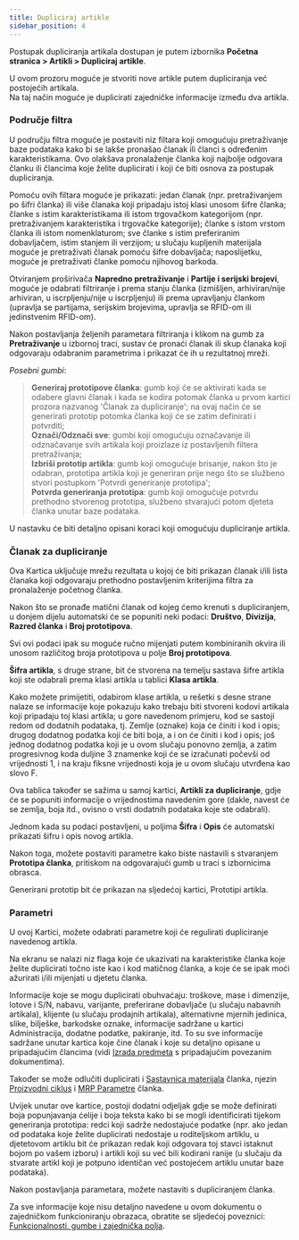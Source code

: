 ```yaml
---
title: Dupliciraj artikle
sidebar_position: 4
---
```


Postupak dupliciranja artikala dostupan je putem izbornika **Početna stranica > Artikli > Dupliciraj artikle**.

U ovom prozoru moguće je stvoriti nove artikle putem dupliciranja već postojećih artikala.  
Na taj način moguće je duplicirati zajedničke informacije između dva artikla.

### Područje filtra

U području filtra moguće je postaviti niz filtara koji omogućuju pretraživanje baze podataka kako bi se lakše pronašao članak ili članci s određenim karakteristikama. Ovo olakšava pronalaženje članka koji najbolje odgovara članku ili člancima koje želite duplicirati i koji će biti osnova za postupak dupliciranja.

Pomoću ovih filtara moguće je prikazati: jedan članak (npr. pretraživanjem po šifri članka) ili više članaka koji pripadaju istoj klasi unosom šifre članka; članke s istim karakteristikama ili istom trgovačkom kategorijom (npr. pretraživanjem karakteristika i trgovačke kategorije); članke s istom vrstom članka ili istom nomenklaturom; sve članke s istim preferiranim dobavljačem, istim stanjem ili verzijom; u slučaju kupljenih materijala moguće je pretraživati članak pomoću šifre dobavljača; naposlijetku, moguće je pretraživati članke pomoću njihovog barkoda.

Otviranjem proširivača **Napredno pretraživanje** i **Partije i serijski brojevi**, moguće je odabrati filtriranje i prema stanju članka (izmišljen, arhiviran/nije arhiviran, u iscrpljenju/nije u iscrpljenju) ili prema upravljanju člankom (upravlja se partijama, serijskim brojevima, upravlja se RFID-om ili jedinstvenim RFID-om).

Nakon postavljanja željenih parametara filtriranja i klikom na gumb za **Pretraživanje** u izbornoj traci, sustav će pronaći članak ili skup članaka koji odgovaraju odabranim parametrima i prikazat će ih u rezultatnoj mreži.

*Posebni gumbi*:

> **Generiraj prototipove članka**: gumb koji će se aktivirati kada se odabere glavni članak i kada se kodira potomak članka u prvom kartici prozora nazvanog 'Članak za dupliciranje'; na ovaj način će se generirati prototip potomka članka koji će se zatim definirati i potvrditi;  
> **Označi/Odznači sve**: gumbi koji omogućuju označavanje ili odznačavanje svih artikala koji proizlaze iz postavljenih filtera pretraživanja;  
> **Izbriši prototip artikla**: gumb koji omogućuje brisanje, nakon što je odabran, prototipa artikla koji je generiran prije nego što se službeno stvori postupkom 'Potvrdi generiranje prototipa';  
> **Potvrda generiranja prototipa**: gumb koji omogućuje potvrdu prethodno stvorenog prototipa, službeno stvarajući potom djeteta članka unutar baze podataka. 

U nastavku će biti detaljno opisani koraci koji omogućuju dupliciranje artikla.


### Članak za dupliciranje 

Ova Kartica uključuje mrežu rezultata u kojoj će biti prikazan članak i/ili lista članaka koji odgovaraju prethodno postavljenim kriterijima filtra za pronalaženje početnog članka.

Nakon što se pronađe matični članak od kojeg ćemo krenuti s dupliciranjem, u donjem dijelu automatski će se popuniti neki podaci: **Društvo**, **Divizija**, **Razred članka** i **Broj prototipova**.

Svi ovi podaci ipak su moguće ručno mijenjati putem kombiniranih okvira ili unosom različitog broja prototipova u polje **Broj prototipova**.

**Šifra artikla**, s druge strane, bit će stvorena na temelju sastava šifre artikla koji ste odabrali prema klasi artikla u tablici **Klasa artikla**.

Kako možete primijetiti, odabirom klase artikla, u rešetki s desne strane nalaze se informacije koje pokazuju kako trebaju biti stvoreni kodovi artikala koji pripadaju toj klasi artikla; u gore navedenom primjeru, kod se sastoji redom od dodatnih podataka, tj. Zemlje (oznake) koja će činiti i kod i opis; drugog dodatnog podatka koji će biti boja, a i on će činiti i kod i opis; još jednog dodatnog podatka koji je u ovom slučaju ponovno zemlja, a zatim progresivnog koda duljine 3 znamenke koji će se izračunati počevši od vrijednosti 1, i na kraju fiksne vrijednosti koja je u ovom slučaju utvrđena kao slovo F.

Ova tablica također se sažima u samoj kartici, **Artikli za dupliciranje**, gdje će se popuniti informacije o vrijednostima navedenim gore (dakle, navest će se zemlja, boja itd., ovisno o vrsti dodatnih podataka koje ste odabrali).

Jednom kada su podaci postavljeni, u poljima **Šifra** i **Opis** će automatski prikazati šifru i opis novog artikla.

Nakon toga, možete postaviti parametre kako biste nastavili s stvaranjem **Prototipa članka**, pritiskom na odgovarajući gumb u traci s izbornicima obrasca.

Generirani prototip bit će prikazan na sljedećoj kartici, Prototipi artikla. 

### Parametri

U ovoj Kartici, možete odabrati parametre koji će regulirati dupliciranje navedenog artikla.

Na ekranu se nalazi niz flaga koje će ukazivati na karakteristike članka koje želite duplicirati točno iste kao i kod matičnog članka, a koje će se ipak moći ažurirati i/ili mijenjati u djetetu članka.

Informacije koje se mogu duplicirati obuhvaćaju: troškove, mase i dimenzije, lotove i S/N, nabavu, varijante, preferirane dobavljače (u slučaju nabavnih artikala), klijente (u slučaju prodajnih artikala), alternativne mjernih jedinica, slike, bilješke, barkodske oznake, informacije sadržane u kartici Administracija, dodatne podatke, pakiranje, itd. To su sve informacije sadržane unutar kartica koje čine članak i koje su detaljno opisane u pripadajućim člancima (vidi [Izrada predmeta](/docs/erp-home/registers/items/create-new-items/create-new-item) s pripadajućim povezanim dokumentima).

Također se može odlučiti duplicirati i [Sastavnica materijala](/docs/erp-home/registers/production/bill-of-materials/search-and-insert-assemblies) članka, njezin [Proizvodni ciklus](/docs/erp-home/registers/production/routes/new-route) i [MRP Parametre](/docs/configurations/parameters/production/mrp-parameters/search-mrp-parameters) članka.

Uvijek unutar ove kartice, postoji dodatni odjeljak gdje se može definirati boja popunjavanja ćelije i boja teksta kako bi se mogli identificirati tijekom generiranja prototipa: redci koji sadrže nedostajuće podatke (npr. ako jedan od podataka koje želite duplicirati nedostaje u roditeljskom artiklu, u djetetovom artiklu bit će prikazan redak koji odgovara toj stavci istaknut bojom po vašem izboru) i artikli koji su već bili kodirani ranije (u slučaju da stvarate artikl koji je potpuno identičan već postojećem artiklu unutar baze podataka). 

Nakon postavljanja parametara, možete nastaviti s dupliciranjem članka.

Za sve informacije koje nisu detaljno navedene u ovom dokumentu o zajedničkom funkcioniranju obrazaca, obratite se sljedećoj poveznici: [Funkcionalnosti, gumbe i zajednička polja](/docs/guide/common).